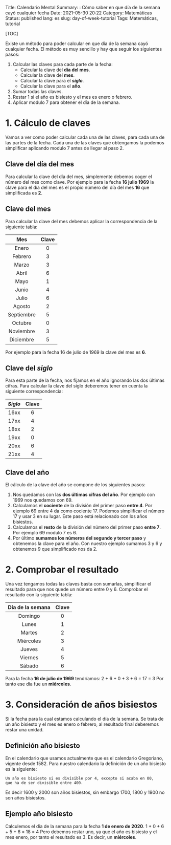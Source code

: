 Title: Calendario Mental
Summary: : Cómo saber en que día de la semana cayó cualquier fecha 
Date: 2021-05-30 20:22
Category: Matemáticas
Status: published
lang: es
slug: day-of-week-tutorial
Tags: Matemáticas, tutorial

[TOC]

Existe un método para poder calcular en que día de la semana cayó cualquier fecha.
El método es muy sencillo y hay que seguir los siguientes pasos:

1. Calcular las claves para cada parte de la fecha:
    - Calcular la clave del **día del mes**.
    - Calcular la clave del **mes**.
    - Calcular la clave para el **_siglo_**.
    - Calcular la clave para el **año**.
2. Sumar todas las claves.
3. Restar 1 si el año es bisiesto y el mes es enero o febrero.
4. Aplicar modulo 7 para obtener el día de la semana.


# 1. Cálculo de claves
Vamos a ver como poder calcular cada una de las claves, para cada una de las partes de la fecha.
Cada una de las claves que obtengamos la podemos simplificar aplicando modulo 7 antes de llegar al paso 2.

## Clave del día del mes
Para calcular la clave del día del mes, simplemente debemos coger el número del mes como clave.
Por ejemplo para la fecha **16 julio 1969** la clave para el día del mes es el propio número del día del mes **16** que simplificada es **2**.

## Clave del mes
Para calcular la clave del mes debemos aplicar la correspondencia de la siguiente tabla:

| Mes         | Clave   |
|:-----------:|:---------:|
|Enero        |0          |
|Febrero      |3          |
|Marzo        |3          |
|Abril        |6          |
|Mayo         |1          |
|Junio        |4          |
|Julio        |6          |
|Agosto       |2          |
|Septiembre   |5          |
|Octubre      |0          |
|Noviembre    |3          |
|Diciembre    |5          |


Por ejemplo para la fecha 16 de julio de 1969 la clave del mes es **6**.

## Clave del *siglo*
Para esta parte de la fecha, nos fijamos en el año ignorando las dos últimas cifras.
Para calcular la clave del siglo deberemos tener en cuenta la siguiente correspondencia:

| *Siglo*     | Clave     |
|:-----------:|:---------:|
|16xx         |6          |
|17xx         |4          |
|18xx         |2          |
|19xx         |0          |
|20xx         |6          |
|21xx         |4          |

## Clave del año
El cálculo de la clave del año se compone de los siguientes pasos:

1. Nos quedamos con las **dos últimas cifras del año**. Por ejemplo con 1969 nos quedamos con 69.
2. Calculamos el **cociente** de la división del primer paso **entre 4**. Por ejemplo 69 entre 4 da como cociente 17. Podemos simplificar el número 17 y usar 3 en su lugar.
Este paso está relacionado con los años bisiestos.
3. Calculamos el **resto** de la división del número del primer paso **entre 7**. Por ejemplo 69 modulo 7 es 6.
4. Por último **sumamos los números del segundo y tercer paso** y obtenemos la clave para el año.
   Con nuestro ejemplo sumamos 3 y 6 y obtenemos 9 que simplificado nos da 2.

# 2. Comprobar el resultado
Una vez tengamos todas las claves basta con sumarlas, simplificar el resultado para que nos quede un número entre 0 y 6.
Comprobar el resultado con la siguiente tabla:

| Día de la semana     | Clave     |
|:--------------------:|:---------:|
|Domingo               |0          |
|Lunes                 |1          |
|Martes                |2          |
|Miércoles             |3          |
|Jueves                |4          |
|Viernes               |5          |
|Sábado                |6          |

Para la fecha **16 de julio de 1969** tendríamos:
2 + 6 + 0 + 3 + 6 = 17 = 3 
Por tanto ese día fue un **miércoles**.

# 3. Consideración de años bisiestos
Si la fecha para la cual estamos calculando el día de la semana. Se trata de un año bisiesto y el mes es enero o febrero, al resultado final deberemos restar una unidad.

## Definición año bisiesto
En el calendario que usamos actualmente que es el calendario Gregoriano, vigente desde 1582. Para nuestro calendario la definición de un año bisiesto es la siguiente: 
```
Un año es bisiesto si es divisible por 4, excepto si acaba en 00,
que ha de ser divisible entre 400.
```

Es decir 1600 y 2000 son años bisiestos, sin embargo 1700, 1800 y 1900 no son años bisiestos.

## Ejemplo año bisiesto
Calculemos el día de la semana para la fecha **1 de enero de 2020**.
1 + 0 + 6 + 5 + 6 = 18 = 4
Pero debemos restar uno, ya que el año es bisiesto y el mes enero, por tanto el resultado es 3.
Es decir, un **miércoles**.

